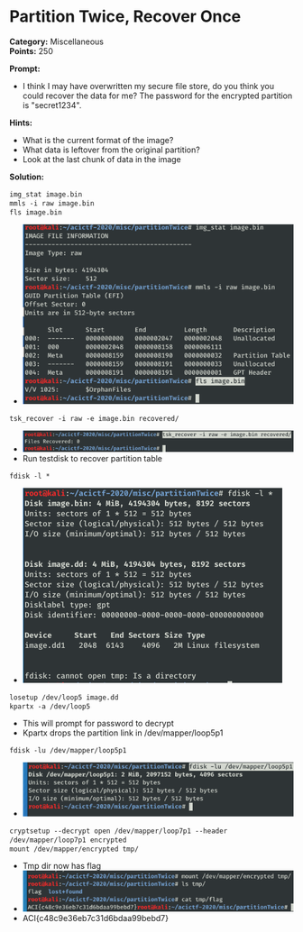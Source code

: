 # Partition Twice, Recover Once #

**Category:**	Miscellaneous  
**Points:**	250

**Prompt:** 
* I think I may have overwritten my secure file store, do you think you could recover the data for me? The password for the encrypted partition is "secret1234". [](./image.bin)

**Hints:** 
* What is the current format of the image?
* What data is leftover from the original partition?
* Look at the last chunk of data in the image

**Solution:**
```
img_stat image.bin
mmls -i raw image.bin
fls image.bin
```
* ![solution1](./PartitionTwice1.png)
```
tsk_recover -i raw -e image.bin recovered/
```
* ![solution2](./PartitionTwice2.png)
* Run testdisk to recover partition table
```
fdisk -l *
```
* ![solution3](./PartitionTwice3.png)
```
losetup /dev/loop5 image.dd
kpartx -a /dev/loop5
```
* This will prompt for password to decrypt
* Kpartx drops the partition link in /dev/mapper/loop5p1
```
fdisk -lu /dev/mapper/loop5p1
```
* ![solution4](./PartitionTwice4.png)
```
cryptsetup --decrypt open /dev/mapper/loop7p1 --header /dev/mapper/loop7p1 encrypted
mount /dev/mapper/encrypted tmp/
```
* Tmp dir now has flag
* ![solution5](./PartitionTwice5.png)
* ACI{c48c9e36eb7c31d6bdaa99bebd7}
